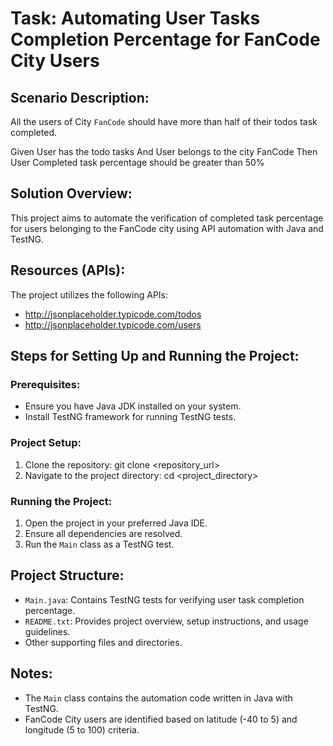 # Task: Automating User Tasks Completion Percentage for FanCode City Users

## Scenario Description:
All the users of City `FanCode` should have more than half of their todos task completed.

Given User has the todo tasks
And User belongs to the city FanCode
Then User Completed task percentage should be greater than 50%

## Solution Overview:
This project aims to automate the verification of completed task percentage for users belonging to the FanCode city using API automation with Java and TestNG.

## Resources (APIs):
The project utilizes the following APIs:
- http://jsonplaceholder.typicode.com/todos
- http://jsonplaceholder.typicode.com/users

## Steps for Setting Up and Running the Project:

### Prerequisites:
- Ensure you have Java JDK installed on your system.
- Install TestNG framework for running TestNG tests.

### Project Setup:
1. Clone the repository:
git clone <repository_url>
2. Navigate to the project directory:
cd <project_directory>

### Running the Project:
1. Open the project in your preferred Java IDE.
2. Ensure all dependencies are resolved.
3. Run the `Main` class as a TestNG test.

## Project Structure:
- `Main.java`: Contains TestNG tests for verifying user task completion percentage.
- `README.txt`: Provides project overview, setup instructions, and usage guidelines.
- Other supporting files and directories.

## Notes:
- The `Main` class contains the automation code written in Java with TestNG.
- FanCode City users are identified based on latitude (-40 to 5) and longitude (5 to 100) criteria.
